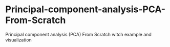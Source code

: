 # Principal-component-analysis-PCA-From-Scratch
Principal component analysis (PCA) From Scratch witch example and visualization 

